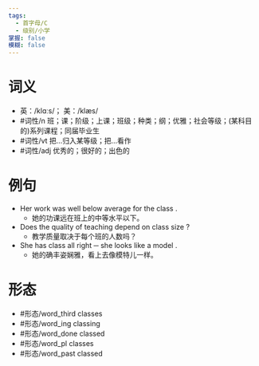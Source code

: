 ```yaml
---
tags:
  - 首字母/C
  - 级别/小学
掌握: false
模糊: false
---
```

# 词义
- 英：/klɑːs/； 美：/klæs/
- #词性/n  班；课；阶级；上课；班级；种类；纲；优雅；社会等级；(某科目的)系列课程；同届毕业生
- #词性/vt  把…归入某等级；把…看作
- #词性/adj  优秀的；很好的；出色的
# 例句
- Her work was well below average for the class .
	- 她的功课远在班上的中等水平以下。
- Does the quality of teaching depend on class size ?
	- 教学质量取决于每个班的人数吗？
- She has class all right ─ she looks like a model .
	- 她的确丰姿娴雅，看上去像模特儿一样。
# 形态
- #形态/word_third classes
- #形态/word_ing classing
- #形态/word_done classed
- #形态/word_pl classes
- #形态/word_past classed

